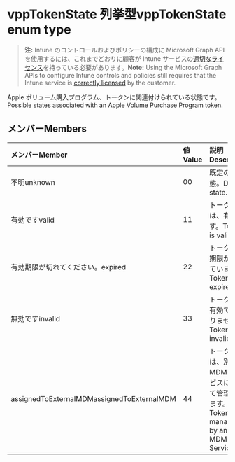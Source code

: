 # <a name="vpptokenstate-enum-type"></a><span data-ttu-id="c4642-101">vppTokenState 列挙型</span><span class="sxs-lookup"><span data-stu-id="c4642-101">vppTokenState enum type</span></span>

> <span data-ttu-id="c4642-102">**注:** Intune のコントロールおよびポリシーの構成に Microsoft Graph API を使用するには、これまでどおりに顧客が Intune サービスの[適切なライセンス](https://go.microsoft.com/fwlink/?linkid=839381)を持っている必要があります。</span><span class="sxs-lookup"><span data-stu-id="c4642-102">**Note:** Using the Microsoft Graph APIs to configure Intune controls and policies still requires that the Intune service is [correctly licensed](https://go.microsoft.com/fwlink/?linkid=839381) by the customer.</span></span>

<span data-ttu-id="c4642-103">Apple ボリューム購入プログラム、トークンに関連付けられている状態です。</span><span class="sxs-lookup"><span data-stu-id="c4642-103">Possible states associated with an Apple Volume Purchase Program token.</span></span>
## <a name="members"></a><span data-ttu-id="c4642-104">メンバー</span><span class="sxs-lookup"><span data-stu-id="c4642-104">Members</span></span>
|<span data-ttu-id="c4642-105">メンバー</span><span class="sxs-lookup"><span data-stu-id="c4642-105">Member</span></span>|<span data-ttu-id="c4642-106">値</span><span class="sxs-lookup"><span data-stu-id="c4642-106">Value</span></span>|<span data-ttu-id="c4642-107">説明</span><span class="sxs-lookup"><span data-stu-id="c4642-107">Description</span></span>|
|:---|:---|:---|
|<span data-ttu-id="c4642-108">不明</span><span class="sxs-lookup"><span data-stu-id="c4642-108">unknown</span></span>|<span data-ttu-id="c4642-109">0</span><span class="sxs-lookup"><span data-stu-id="c4642-109">0</span></span>|<span data-ttu-id="c4642-110">既定の状態。</span><span class="sxs-lookup"><span data-stu-id="c4642-110">Default state.</span></span>|
|<span data-ttu-id="c4642-111">有効です</span><span class="sxs-lookup"><span data-stu-id="c4642-111">valid</span></span>|<span data-ttu-id="c4642-112">1</span><span class="sxs-lookup"><span data-stu-id="c4642-112">1</span></span>|<span data-ttu-id="c4642-113">トークンは、有効です。</span><span class="sxs-lookup"><span data-stu-id="c4642-113">Token is valid.</span></span>|
|<span data-ttu-id="c4642-114">有効期限が切れてください。</span><span class="sxs-lookup"><span data-stu-id="c4642-114">expired</span></span>|<span data-ttu-id="c4642-115">2</span><span class="sxs-lookup"><span data-stu-id="c4642-115">2</span></span>|<span data-ttu-id="c4642-116">トークンの期限が切れています。</span><span class="sxs-lookup"><span data-stu-id="c4642-116">Token is expired.</span></span>|
|<span data-ttu-id="c4642-117">無効です</span><span class="sxs-lookup"><span data-stu-id="c4642-117">invalid</span></span>|<span data-ttu-id="c4642-118">3</span><span class="sxs-lookup"><span data-stu-id="c4642-118">3</span></span>|<span data-ttu-id="c4642-119">トークンが有効ではありません。</span><span class="sxs-lookup"><span data-stu-id="c4642-119">Token is invalid.</span></span>|
|<span data-ttu-id="c4642-120">assignedToExternalMDM</span><span class="sxs-lookup"><span data-stu-id="c4642-120">assignedToExternalMDM</span></span>|<span data-ttu-id="c4642-121">4</span><span class="sxs-lookup"><span data-stu-id="c4642-121">4</span></span>|<span data-ttu-id="c4642-122">トークンは、別の MDM サービスによって管理されます。</span><span class="sxs-lookup"><span data-stu-id="c4642-122">Token is managed by another MDM Service.</span></span>|



